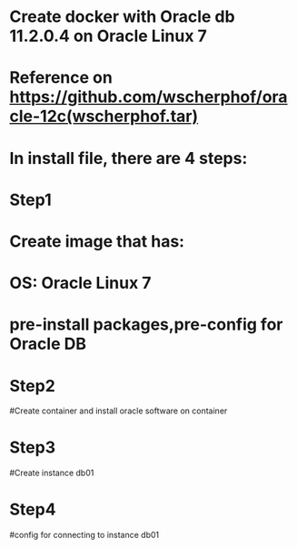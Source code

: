 # Create docker with Oracle db 11.2.0.4 on Oracle Linux 7 
# Reference on https://github.com/wscherphof/oracle-12c(wscherphof.tar)

#  In install file, there are 4 steps:
# Step1
  # Create image that has:
  # OS: Oracle Linux 7
  # pre-install packages,pre-config for Oracle DB

# Step2
#Create container and install oracle software on container

# Step3
#Create instance db01

# Step4
#config for connecting to instance db01
